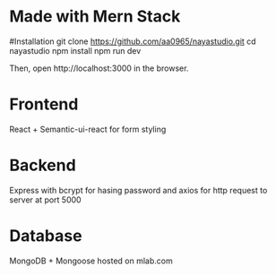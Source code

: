 # Made with Mern Stack

#Installation
git clone https://github.com/aa0965/nayastudio.git
cd nayastudio
npm install
npm run dev

Then, open http://localhost:3000 in the browser.

# Frontend
React + Semantic-ui-react for form styling

# Backend
Express with bcrypt for hasing password and axios for http request to server at port 5000

# Database
MongoDB + Mongoose  hosted on mlab.com
